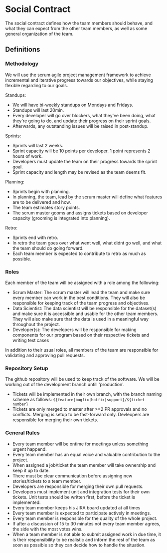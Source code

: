 # Social Contract

The social contract defines how the team members should behave, and what they can expect from the other team members, as well as some general organization of the team.

## Definitions

### Methodology

We will use the scrum agile project management framework to achieve incremental and iterative progress towards our objectives, while staying flexible regarding to our goals.

Standups:
- We will have bi-weekly standups on Mondays and Fridays. 
- Standups will last 20min. 
- Every developer will go over blockers, what they've been doing, what they're going to do, and update their progress on their sprint goals. 
- Afterwards, any outstanding issues will be raised in post-standup.

Sprints:
- Sprints will last 2 weeks. 
- Sprint capacity will be 10 points per developer. 1 point represents 2 hours of work. 
- Developers must update the team on their progress towards the sprint goal. 
- Sprint capacity and length may be revised as the team deems fit.

Planning:
- Sprints begin with planning. 
- In planning, the team, lead by the scrum master will define what features are to be delivered and how. 
- The team estimates story points. 
- The scrum master gooms and assigns tickets based on developer capacity (grooming is integrated into planning).

Retro:
- Sprints end with retro. 
- In retro the team goes over what went well, what didnt go well, and what the team should do going forward. 
- Each team member is expected to contribute to retro as much as possible.

### Roles

Each member of the team will be assigned with a role among the following:

- Scrum Master: The scrum master will lead the team and make sure every member can work in the best conditions. They will also be responsible for keeping track of the team progress and objectives.
- Data Scientist: The data scientist will be responsible for the dataset(s) and make sure it is accessible and usable for the other team members. They will also make sure that the data is used in a meaningful way throughout the project.
- Developer(s): The developers will be responsible for making components for our program based on their respective tickets and writing test cases

In addition to their usual roles, all members of the team are responsible for validating and approving pull requests.


### Repository Setup
The github repository will be used to keep track of the software. We will be working out of the development branch untill 'production'.
- Tickets will be implemented in their own branch, with the branch naming scheme as follows: `${feature|bugfix|hotfix|support}/${ticket-number}`
- Tickets are only merged to master after >=2 PR approvals and no conflicts. Merging is setup to be fast-forward only. Devleopers are responsible for merging their own tickets.

### General Rules
- Every team member will be ontime for meetings unless something urgent happend.
- Every team member has an equal voice and valuable contribution to the project.
- When assigned a job/ticket the team member will take ownership and keep it up to date.
- There must be clear communication before assigning new stories/tickets to a team member.
- Developers are responsible for merging their own pull requests.
- Developers must implement unit and integration tests for their own tickets. Unit tests should be written first, before the ticket is implemented.
- Every team member keeps his JIRA board updated at all times
- Every team member is expected to participate actively in meetings.
- Every team member is responsible for the quality of the whole project.
- If after a discussion of 15 to 30 minutes not every team member agrees, the side with the most votes wins.
- When a team member is not able to submit assigned work in due time, it is their responsibility to be realistic and inform the rest of the team as soon as possible so they can decide how to handle the situation.
